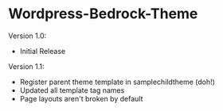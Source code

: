 Wordpress-Bedrock-Theme
=======================

Version 1.0:

+ Initial Release

Version 1.1:

+ Register parent theme template in samplechildtheme (doh!)
+ Updated all template tag names
+ Page layouts aren't broken by default